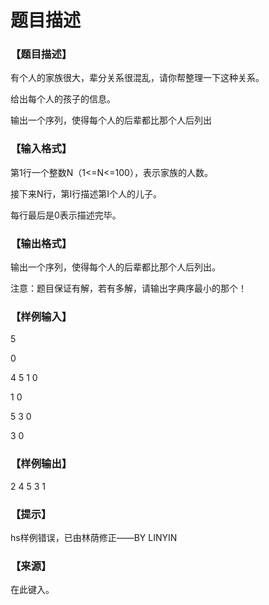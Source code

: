 # 题目描述


<h3>
【题目描述】
</h3>
<p>
有个人的家族很大，辈分关系很混乱，请你帮整理一下这种关系。
</p>
<p>
给出每个人的孩子的信息。
</p>
<p>
输出一个序列，使得每个人的后辈都比那个人后列出
</p>
<h3>
【输入格式】
</h3>
<p>
第1行一个整数N（1&lt;=N&lt;=100），表示家族的人数。
</p>
<p>
接下来N行，第I行描述第I个人的儿子。
</p>
<p>
每行最后是0表示描述完毕。
</p>
<h3>
【输出格式】
</h3>
<p>
输出一个序列，使得每个人的后辈都比那个人后列出。
</p>
<p>
注意：题目保证有解，若有多解，请输出字典序最小的那个！
</p>
<h3>
【样例输入】
</h3>
<p>
5
</p>
<p>
0
</p>
<p>
4 5 1 0
</p>
<p>
1 0
</p>
<p>
5 3 0
</p>
<p>
3 0
</p>
<h3>
【样例输出】
</h3>
<p>
2 4 5 3 1
</p>
<h3>
【提示】
</h3>
<div>
hs样例错误，已由林荫修正——BY LINYIN<br/>
</div>
<h3>
【来源】
</h3>
<p>
在此键入。
</p>
